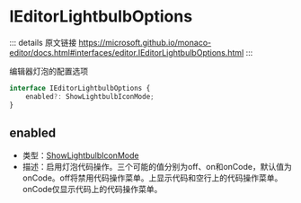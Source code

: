 # IEditorLightbulbOptions

<backTop />
        
::: details 原文链接
https://microsoft.github.io/monaco-editor/docs.html#interfaces/editor.IEditorLightbulbOptions.html
:::

编辑器灯泡的配置选项

```ts
interface IEditorLightbulbOptions {
    enabled?: ShowLightbulbIconMode;
}
```

## enabled
- 类型：[ShowLightbulbIconMode](/api/editor/ShowLightbulbIconMode.md)
- 描述：启用灯泡代码操作。三个可能的值分别为off、on和onCode，默认值为onCode。off将禁用代码操作菜单。上显示代码和空行上的代码操作菜单。onCode仅显示代码上的代码操作菜单。